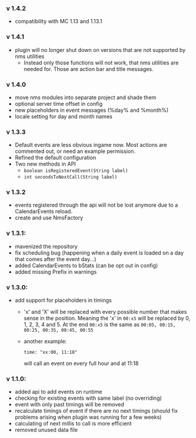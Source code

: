 ### v 1.4.2
- compatibility with MC 1.13 and 1.13.1

### v 1.4.1
- plugin will no longer shut down on versions that are not supported by nms utilities
  - Instead only those functions will not work, that nms utilities are needed for. Those are action bar and title messages.

### v 1.4.0
- move nms modules into separate project and shade them
- optional server time offset in config
- new placeholders in event messages (%day% and %month%)
- locale setting for day and month names

### v 1.3.3
- Default events are less obvious ingame now. Most actions are commented out, or need an example permission.
- Refined the default configuration
- Two new methods in API
  - `boolean isRegisteredEvent(String label)`
  - `int secondsToNextCall(String label)`

### v 1.3.2
- events registered through the api will not be lost anymore due to a CalendarEvents reload.
- create and use NmsFactory

### v 1.3.1:
- mavenized the repository
- fix scheduling bug (happening when a daily event is loaded on a day that comes after the event day...)
- added CalendarEvents to bStats (can be opt out in config)
- added missing Prefix in warnings


### v 1.3.0:
- add support for placeholders in timings
    - 'x' and 'X' will be replaced with every possible number that makes sense in the position. Meaning the 'x' in ``00:x5`` will be replaced by 0, 1, 2, 3, 4 and 5. At the end ``00:x5`` 
    is the same as ``00:05, 00:15, 00:25, 00:35, 00:45, 00:55``
    - another example:
    
        ``time: "xx:00, 11:18"``
    
        will call an event on every full hour and at 11:18
    
    
### v 1.1.0:
- added api to add events on runtime
- checking for existing events with same label (no overriding)
- event with only past timings will be removed
- recalculate timings of event if there are no next timings (should fix problems arising when plugin was running for a few weeks)
- calculating of next millis to call is more efficient
- removed unused data file